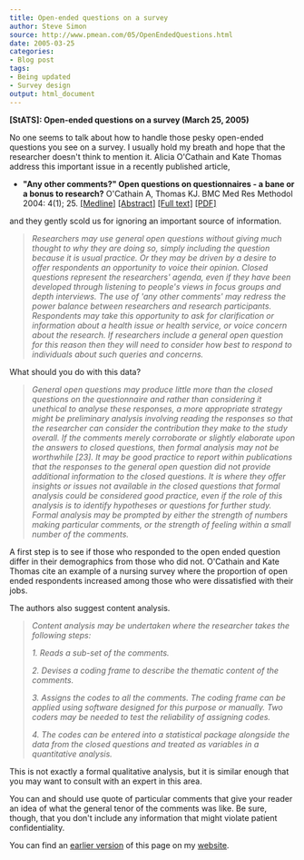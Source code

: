 ```yaml
---
title: Open-ended questions on a survey
author: Steve Simon
source: http://www.pmean.com/05/OpenEndedQuestions.html
date: 2005-03-25
categories:
- Blog post
tags:
- Being updated
- Survey design
output: html_document
---
```

**[StATS]: Open-ended questions on a survey (March
25, 2005)**

No one seems to talk about how to handle those pesky open-ended
questions you see on a survey. I usually hold my breath and hope that
the researcher doesn't think to mention it. Alicia O'Cathain and Kate
Thomas address this important issue in a recently published article,

-   **"Any other comments?" Open questions on questionnaires - a bane
    or a bonus to research?** O'Cathain A, Thomas KJ. BMC Med Res
    Methodol 2004: 4(1); 25.
    [\[Medline\]](http://www.ncbi.nlm.nih.gov/entrez/query.fcgi?cmd=Retrieve&db=PubMed&list_uids=15533249&dopt=Abstract)
    [\[Abstract\]](http://www.biomedcentral.com/1471-2288/4/25/abstract)
    [\[Full text\]](http://www.biomedcentral.com/1471-2288/4/25)
    [\[PDF\]](http://www.biomedcentral.com/content/pdf/1471-2288-4-25.pdf)

and they gently scold us for ignoring an important source of
information.

> *Researchers may use general open questions without giving much
> thought to why they are doing so, simply including the question
> because it is usual practice. Or they may be driven by a desire to
> offer respondents an opportunity to voice their opinion. Closed
> questions represent the researchers' agenda, even if they have been
> developed through listening to people's views in focus groups and
> depth interviews. The use of 'any other comments' may redress the
> power balance between researchers and research participants.
> Respondents may take this opportunity to ask for clarification or
> information about a health issue or health service, or voice concern
> about the research. If researchers include a general open question for
> this reason then they will need to consider how best to respond to
> individuals about such queries and concerns.*

What should you do with this data?

> *General open questions may produce little more than the closed
> questions on the questionnaire and rather than considering it
> unethical to analyse these responses, a more appropriate strategy
> might be preliminary analysis involving reading the responses so that
> the researcher can consider the contribution they make to the study
> overall. If the comments merely corroborate or slightly elaborate upon
> the answers to closed questions, then formal analysis may not be
> worthwhile \[23\]. It may be good practice to report within
> publications that the responses to the general open question did not
> provide additional information to the closed questions. It is where
> they offer insights or issues not available in the closed questions
> that formal analysis could be considered good practice, even if the
> role of this analysis is to identify hypotheses or questions for
> further study. Formal analysis may be prompted by either the strength
> of numbers making particular comments, or the strength of feeling
> within a small number of the comments.*

A first step is to see if those who responded to the open ended question
differ in their demographics from those who did not. O'Cathain and Kate
Thomas cite an example of a nursing survey where the proportion of open
ended respondents increased among those who were dissatisfied with their
jobs.

The authors also suggest content analysis.

> *Content analysis may be undertaken where the researcher takes the
> following steps:*
>
> *1. Reads a sub-set of the comments.*
>
> *2. Devises a coding frame to describe the thematic content of the
> comments.*
>
> *3. Assigns the codes to all the comments. The coding frame can be
> applied using software designed for this purpose or manually. Two
> coders may be needed to test the reliability of assigning codes.*
>
> *4. The codes can be entered into a statistical package alongside the
> data from the closed questions and treated as variables in a
> quantitative analysis.*

This is not exactly a formal qualitative analysis, but it is similar
enough that you may want to consult with an expert in this area.

You can and should use quote of particular comments that give your
reader an idea of what the general tenor of the comments was like. Be
sure, though, that you don't include any information that might violate
patient confidentiality.

You can find an [earlier version][sim1] of this page on my [website][sim2].

[sim1]: http://www.pmean.com/05/OpenEndedQuestions.html
[sim2]: http://www.pmean.com

